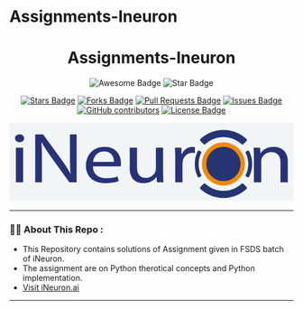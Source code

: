 # Assignments-Ineuron
<h1 align="center">Assignments-Ineuron</h1>
<div align="center">
<img src="https://cdn.rawgit.com/sindresorhus/awesome/d7305f38d29fed78fa85652e3a63e154dd8e8829/media/badge.svg" alt="Awesome Badge"/>
<!-- <img src="http://hits.dwyl.com/Shubham3023/Exercises-by-Shudhanshu-sir.svg" alt="Hits Badge"/> -->
<img src="https://img.shields.io/static/v1?label=%F0%9F%8C%9F&message=If%20Useful&style=style=flat&color=BC4E99" alt="Star Badge"/>
<br>

<a href="https://github.com/Shubham3023/Assignments-Ineuron/stargazers"><img src="https://img.shields.io/github/stars/Shubham3023/Assignments-Ineuron" alt="Stars Badge"/></a>
<a href="https://github.com/Shubham3023/Assignments-Ineuron/network/members"><img src="https://img.shields.io/github/forks/Shubham3023/Assignments-Ineuron" alt="Forks Badge"/></a>
<a href="https://github.com/Shubham3023/Assignments-Ineuron/pulls"><img src="https://img.shields.io/github/issues-pr/Shubham3023/Assignments-Ineuron" alt="Pull Requests Badge"/></a>
<a href="https://github.com/Shubham3023/Assignments-Ineuron/issues"><img src="https://img.shields.io/github/issues/Shubham3023/Assignments-Ineuron" alt="Issues Badge"/></a>
<a href="https://github.com/Shubham3023/Assignments-Ineuron/graphs/contributors"><img alt="GitHub contributors" src="https://img.shields.io/github/contributors/Shubham3023/Assignments-Ineuron?color=2b9348"></a>
<a href="https://github.com/Shubham3023/Assignments-Ineuron/blob/master/LICENSE"><img src="https://img.shields.io/github/license/Shubham3023/Assignments-Ineuron?color=2b9348" alt="License Badge"/></a>

<img alt="Task Repo" src="https://github.com/Shubham3023/Exercises-by-Shudhanshu-sir/blob/main/ineuron.png"> </img>
</div>
  
---

### :man_technologist: About This Repo :
 
- This Repository contains solutions of Assignment given in FSDS batch of iNeuron.
- The assignment are on Python therotical concepts and Python implementation.
- [Visit iNeuron.ai](https://ineuron.ai/)

---
